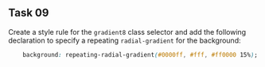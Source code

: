 ## Task 09
Create a style rule for the `gradient8` class selector and add the following declaration to specify a repeating `radial-gradient` for the background: 
```css
    background: repeating-radial-gradient(#0000ff, #fff, #ff0000 15%);
```
